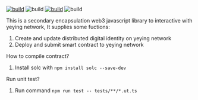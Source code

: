 
[![build](https://img.shields.io/badge/yeying_web3-v0.0.1-519dd9.svg?style=flat)](https://github.com/yeying-community/yeying-web3)
![build](https://img.shields.io/badge/yeying-@kobofare-519dd9.svg?style=flat)
[![build](https://img.shields.io/badge/license-MIT-519dd9.svg?style=flat)](https://raw.githubusercontent.com/yeying-community/yeying/master/LICENSE)
![build](https://img.shields.io/badge/language-JS-519dd9.svg)

This is a secondary encapsulation web3 javascript library to interactive with yeying network, It supplies some fuctions:
1. Create and update distributed digital identity on yeying network
2. Deploy and submit smart contract to yeying network


How to compile contract?
1. Install solc with `npm install solc --save-dev`


Run unit test?
1. Run command `npm run test -- tests/**/*.ut.ts`

